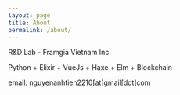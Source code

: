 ```yaml
---
layout: page
title: About
permalink: /about/
---
```


R&D Lab - Framgia Vietnam Inc.

Python + Elixir + VueJs + Haxe + Elm + Blockchain


email: nguyenanhtien2210[at]gmail[dot]com
